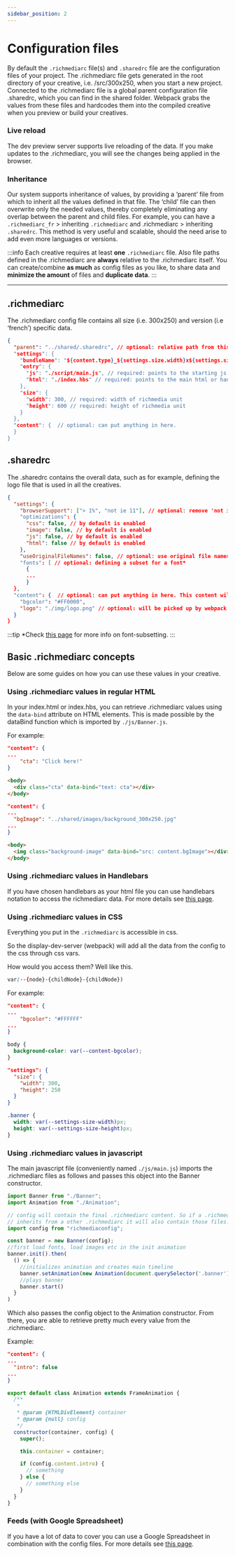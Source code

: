 ```yaml
---
sidebar_position: 2
---
```


# Configuration files

By default the `.richmediarc`  file(s) and `.sharedrc` file are the configuration files of your project. The .richmediarc file gets generated in the root directory of your creative, i.e. /src/300x250, when you start a new project. Connected to the .richmediarc file is a global parent configuration file .sharedrc, which you can find in the shared folder. Webpack grabs the values from these files and hardcodes them into the compiled creative when you preview or build your creatives.

### Live reload
The dev preview server supports live reloading of the data. If you make updates to the .richmediarc, you will see the changes being applied in the browser.

### Inheritance
Our system supports inheritance of values, by providing a ‘parent’ file from which to inherit all the values defined in that file. The ‘child’ file can then overwrite only the needed values, thereby completely eliminating any overlap between the parent and child files. For example, you can have a `.richmediarc_fr`  > inheriting `.richmediarc` and .richmediarc > inheriting `.sharedrc`. This method is very useful and scalable, should the need arise to add even more languages or versions.

:::info
Each creative requires at least **one** `.richmediarc` file. Also file paths defined in the .richmediarc are **always** relative to the .richmediarc itself. You can create/combine **as much** as config files as you like, to share data and **minimize the amount** of files and **duplicate data**.
:::

----

## .richmediarc

The .richmediarc config file contains all size (i.e. 300x250) and version (i.e ‘french’) specific data.

```json
{
  "parent": "../shared/.sharedrc", // optional: relative path from this config to the parent config"
  "settings": {
    "bundleName": "${content.type}_${settings.size.width}x${settings.size.height}",
    "entry": {
      "js": "./script/main.js", // required: points to the starting js file.
      "html": "./index.hbs" // required: points to the main html or handlebars file
    },
    "size": {
      "width": 300, // required: width of richmedia unit
      "height": 600 // required: height of richmedia unit
    }
  },
  "content": {  // optional: can put anything in here.
  }
}
```

## .sharedrc

The .sharedrc contains the overall data, such as for example, defining the logo file that is used in all the creatives.
```json
{
  "settings": {
    "browserSupport": ["> 1%", "not ie 11"], // optional: remove 'not ie 11' from the list if you want to support it.
    "optimizations": {
      "css": false, // by default is enabled
      "image": false, // by default is enabled
      "js": false, // by default is enabled
      "html": false // by default is enabled
    },
    "useOriginalFileNames": false, // optional: use original file names without unique ideas generated by webpack
    "fonts": [ // optional: defining a subset for a font*
      {
      ...
      }
  },
  "content": {  // optional: can put anything in here. This content will be shared throughout all creatives
    "bgcolor": "#FF0000", 
    "logo": "./img/logo.png" // optional: will be picked up by webpack and png minified.
  }
}
```
:::tip
*Check [this page](./guides/font-subsetting.md) for more info on font-subsetting.
:::

## Basic .richmediarc concepts

Below are some guides on how you can use these values in your creative.

### Using .richmediarc values in regular HTML

In your index.html or index.hbs, you can retrieve .richmediarc values using the `data-bind` attribute on HTML elements. This is 
made possible by the dataBind function which is imported by `./js/Banner.js`.

For example:

```json  title="/src/300x250/.richmediarc"
"content": {
...
	"cta": "Click here!"
}
```

```html title="/src/300x250/index.hbs"
<body>
  <div class="cta" data-bind="text: cta"></div>
</body>
``` 

```json  title="/src/300x250/.richmediarc"
"content": {
...
  "bgImage": "../shared/images/background_300x250.jpg"
...
}
```

```html title="/src/300x250/index.hbs"
<body>
  <img class="background-image" data-bind="src: content.bgImage"></div>
</body>
```

### Using .richmediarc values in Handlebars
If you have chosen handlebars as your html file you can use handlebars notation to access the richmediarc data. For more details see [this page](./guides/using-handlebars.md).


### Using .richmediarc values in CSS

Everything you put in the `.richmediarc` is accessible in css.

So the display-dev-server (webpack) will add all the data from the config to the css through css vars.

How would you access them? Well like this.

```css
var(--{node}-{childNode}-{childNode})
```

For example:

```json title="/src/300x250/.richmediarc"
"content": {
...
	"bgcolor": "#FFFFFF"
...
}
```

```css title="/src/300x250/css/style.css"
body {
  background-color: var(--content-bgcolor);
}
``` 

```json  title="/src/300x250/.richmediarc"
"settings": {
  "size": {
    "width": 300,
    "height": 250
  }
}
```

```css title="/src/300x250/css/style.css"
.banner {
  width: var(--settings-size-width)px;
  height: var(--settings-size-height)px;
}
```

### Using .richmediarc values in javascript

The main javascript file (conveniently named `./js/main.js`) imports the .richmediarc files as follows and passes this object into the Banner constructor.

```js
import Banner from "./Banner";
import Animation from "./Animation";

// config will contain the final .richmediarc content. So if a .richmediarc
// inherits from a other .richmediarc it will also contain those files.
import config from "richmediaconfig";

const banner = new Banner(config);
//first load fonts, load images etc in the init animation
banner.init().then(
  () => {
    //initializes animation and creates main timeline
    banner.setAnimation(new Animation(document.querySelector('.banner'), config));
    //plays banner
    banner.start()
  }
)
```

Which also passes the config object to the Animation constructor. From there, you are able to retrieve pretty much every value from the .richmediarc.

Example:

```json title="/src/300x250/.richmediarc"
"content": {
...
  "intro": false
...
}
```  

```js title="/src/300x250/js/Animation.js"
export default class Animation extends FrameAnimation {
  /**
   *
   * @param {HTMLDivElement} container
   * @param {null} config
   */
  constructor(container, config) {
    super();

    this.container = container;

    if (config.content.intro) {
      // something
    } else {
      // something else
    }
  }
}
```
### Feeds (with Google Spreadsheet)
If you have a lot of data to cover you can use a Google Spreadsheet in combination with the config files. For more details see [this page](./guides/google-spreadsheets-feed.md).
